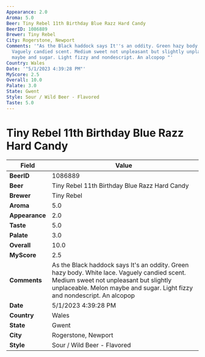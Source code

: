 ```yaml
---
Appearance: 2.0
Aroma: 5.0
Beer: Tiny Rebel 11th Birthday Blue Razz Hard Candy
BeerID: 1086889
Brewer: Tiny Rebel
City: Rogerstone, Newport
Comments: '"As the Black haddock says It''s an oddity. Green hazy body. White lace.
  Vaguely candied scent. Medium sweet not unpleasant but slightly unplaceable. Melon
  maybe and sugar. Light fizzy and nondescript. An alcopop "'
Country: Wales
Date: '"5/1/2023 4:39:28 PM"'
MyScore: 2.5
Overall: 10.0
Palate: 3.0
State: Gwent
Style: Sour / Wild Beer - Flavored
Taste: 5.0
---
```


# Tiny Rebel 11th Birthday Blue Razz Hard Candy

| Field         | Value |
|---------------|-------|
| **BeerID** | 1086889 |
| **Beer** | Tiny Rebel 11th Birthday Blue Razz Hard Candy |
| **Brewer** | Tiny Rebel |
| **Aroma** | 5.0 |
| **Appearance** | 2.0 |
| **Taste** | 5.0 |
| **Palate** | 3.0 |
| **Overall** | 10.0 |
| **MyScore** | 2.5 |
| **Comments** | As the Black haddock says It's an oddity. Green hazy body. White lace. Vaguely candied scent. Medium sweet not unpleasant but slightly unplaceable. Melon maybe and sugar. Light fizzy and nondescript. An alcopop  |
| **Date** | 5/1/2023 4:39:28 PM |
| **Country** | Wales |
| **State** | Gwent |
| **City** | Rogerstone, Newport |
| **Style** | Sour / Wild Beer - Flavored |
